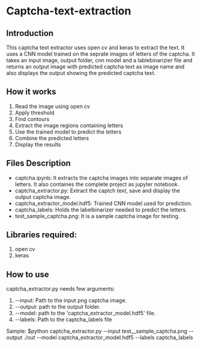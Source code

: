 # Captcha-text-extraction


## Introduction
This captcha text extractor uses open cv and keras to extract the text. It uses a CNN model trained on the seprate images of letters of the captcha. It takes an input image, output folder, cnn model and a lablebinarizier file and returns an output image with predicted captcha text as image name and also displays the output showing the predicted captcha text.

## How it works

1. Read the image  using open cv
2. Apply threshold
3. Find contours
4. Extract the image regions containing letters
5. Use the trained model to predict the letters
6. Combine the predicted letters
7. Display the results


## Files Description
- captcha.ipynb: It extracts the captcha images into separate images of letters. It also containes the complete project as jupyter notebook. 
- captcha_extractor.py: Extract the captch text, save and display the output captcha image.
- captcha_extractor_model.hdf5: Trained CNN model used for prediction.
- captcha_labels: Holds the labelbinarizer needed to predict the letters.
- test_sample_captcha.png: It is a sample captcha image for testing. 


## Libraries required:
1. open cv
2. keras 


## How to use
captcha_extractor.py needs few arguments:
1. --input: Path to the input png captcha image.
2. --output: path to the output folder.
3. --model: path to the 'captcha_extractor_model.hdf5' file.
4. --labels: Path to the captcha_labels file

Sample: $python captcha_extractor.py --input test__sample_captcha.png --output ./out --model captcha_extractor_model.hdf5 --labels captcha_labels
